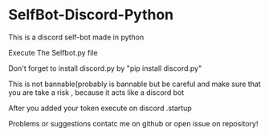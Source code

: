 # SelfBot-Discord-Python
This is a discord self-bot made in python


Execute The Selfbot.py file 

Don't forget to install discord.py by "pip install discord.py"


This is not bannable(probably is bannable but be careful and make sure that you are take a risk , because it acts like a discord bot


After you added your token execute on discord .startup 


Problems or suggestions contatc me on github or open issue on repository!
